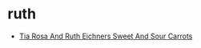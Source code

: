 # ruth

 * [Tia Rosa And Ruth Eichners Sweet And Sour Carrots](index/t/tia-rosa-and-ruth-eichners-sweet-and-sour-carrots-367550.json)
